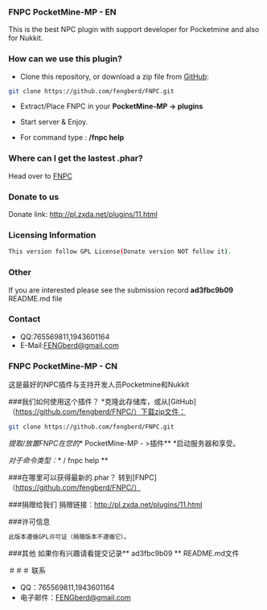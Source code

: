 ### FNPC PocketMine-MP - EN
This is the best NPC plugin with support developer for Pocketmine and also for Nukkit.

### How can we use this plugin?
* Clone this repository, or download a zip file from [GitHub](https://github.com/fengberd/FNPC/):

```bash
git clone https://github.com/fengberd/FNPC.git
```
* Extract/Place FNPC in your **PocketMine-MP -> plugins**
* Start server & Enjoy.

* For command type : **/fnpc help**

### Where can I get the lastest .phar?
Head over to [FNPC](https://github.com/fengberd/FNPC/)

### Donate to us
Donate link: http://pl.zxda.net/plugins/11.html

### Licensing Information
```bash
This version follow GPL License(Donate version NOT follow it).
```

### Other
If you are interested please see the submission record **ad3fbc9b09** README.md file

### Contact
* QQ:765569811,1943601164
* E-Mail:FENGberd@gmail.com

### FNPC PocketMine-MP - CN
这是最好的NPC插件与支持开发人员Pocketmine和Nukkit


###我们如何使用这个插件？
*克隆此存储库，或从[GitHub]（https://github.com/fengberd/FNPC/）下载zip文件：

```bash
git clone https://github.com/fengberd/FNPC.git
```
*提取/放置FNPC在您的** PocketMine-MP  - >插件**
*启动服务器和享受。

*对于命令类型：** / fnpc help **

###在哪里可以获得最新的.phar？
转到[FNPC]（https://github.com/fengberd/FNPC/）

###捐赠给我们
捐赠链接：http://pl.zxda.net/plugins/11.html

###许可信息
```bash
此版本遵循GPL许可证（捐赠版本不遵循它）。
```

###其他
如果你有兴趣请看提交记录** ad3fbc9b09 ** README.md文件

＃＃＃ 联系
* QQ：765569811,1943601164
* 电子邮件：FENGberd@gmail.com
